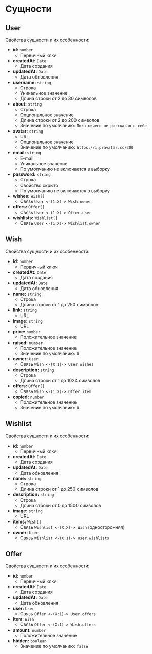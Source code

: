 # Сущности

## User

Свойства сущности и их особенности:

- **id:** `number`
  - Первичный ключ
- **createdAt:** `Date`
  - Дата создания
- **updatedAt:** `Date`
  - Дата обновления
- **username:** `string`
  - Строка
  - Уникальное значение
  - Длина строки от 2 до 30 символов
- **about:** `string`
  - Строка
  - Опциональное значение
  - Длина строки от 2 до 200 символов
  - Значение по умолчанию: `Пока ничего не рассказал о себе`
- **avatar:** `string`
  - URL
  - Опциональное значение
  - Значение по умолчанию: `https://i.pravatar.cc/300`
- **email:** `string`
  - E-mail
  - Уникальное значение
  - По умолчанию не включается в выборку
- **password:** `string`
  - Строка
  - Свойство скрыто
  - По умолчанию не включается в выборку
- **wishes:** `Wish[]`
  - Связь `User <-(1:X)-> Wish.owner`
- **offers:** `Offer[]`
  - Связь `User <-(1:X)-> Offer.user`
- **wishlists:** `Wishlist[]`
  - Связь `User <-(1:X)-> Wishlist.owner`

## Wish

Свойства сущности и их особенности:

- **id:** `number`
  - Первичный ключ
- **createdAt:** `Date`
  - Дата создания
- **updatedAt:** `Date`
  - Дата обновления
- **name:** `string`
  - Строка
  - Длина строки от 1 до 250 символов
- **link:** `string`
  - URL
- **image:** `string`
  - URL
- **price:** `number`
  - Положительное значение
- **raised:** `number`
  - Положительное значение
  - Значение по умолчанию: `0`
- **owner:** `User`
  - Связь `Wish <-(X:1)-> User.wishes`
- **description:** `string`
  - Строка
  - Длина строки от 1 до 1024 символов
- **offers:** `Offer[]`
  - Связь `Wish <-(1:X)-> Offer.item`
- **copied:** `number`
  - Положительное значение
  - Значение по умолчанию: `0`

## Wishlist

Свойства сущности и их особенности:

- **id:** `number`
  - Первичный ключ
- **createdAt:** `Date`
  - Дата создания
- **updatedAt:** `Date`
  - Дата обновления
- **name:** `string`
  - Строка
  - Длина строки от 1 до 250 символов
- **description:** `string`
  - Строка
  - Длина строки от 0 до 1500 символов
- **image:** `string`
  - URL
- **items:** `Wish[]`
  - Связь `Wishlist <-(X:X)-> Wish` (односторонняя)
- **owner:** `User`
  - Связь `Wishlist <-(X:1)-> User.wishlists`

## Offer

Свойства сущности и их особенности:

- **id:** `number`
  - Первичный ключ
- **createdAt:** `Date`
  - Дата создания
- **updatedAt:** `Date`
  - Дата обновления
- **user:** `User`
  - Связь `Offer <-(X:1)-> User.offers`
- **item:** `Wish`
  - Связь `Offer <-(X:1)-> Wish.offers`
- **amount:** `number`
  - Положительное значение
- **hidden:** `boolean`
  - Значение по умолчанию: `false`
